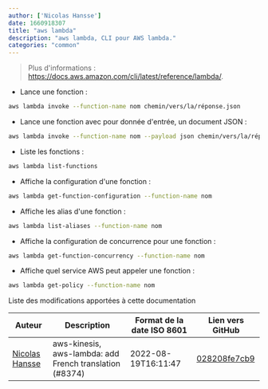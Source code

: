 ```yaml
---
author: ['Nicolas Hansse']
date: 1660918307
title: "aws lambda"
description: "aws lambda, CLI pour AWS lambda."
categories: "common"
---
```

> Plus d'informations : <https://docs.aws.amazon.com/cli/latest/reference/lambda/>.

- Lance une fonction :

```bash
aws lambda invoke --function-name nom chemin/vers/la/réponse.json
```

- Lance une fonction avec pour donnée d'entrée, un document JSON :

```bash
aws lambda invoke --function-name nom --payload json chemin/vers/la/réponse.json
```

- Liste les fonctions :

```bash
aws lambda list-functions
```

- Affiche la configuration d'une fonction :

```bash
aws lambda get-function-configuration --function-name nom
```

- Affiche les alias d'une fonction :

```bash
aws lambda list-aliases --function-name nom
```

- Affiche la configuration de concurrence pour une fonction :

```bash
aws lambda get-function-concurrency --function-name nom
```

- Affiche quel service AWS peut appeler une fonction :

```bash
aws lambda get-policy --function-name nom
```
Liste des modifications apportées à cette documentation


Auteur | Description | Format de la date ISO 8601 | Lien vers GitHub
------|-----|-----|-----
[Nicolas Hansse](mailto:nico.hansse@gmail.com) | aws-kinesis, aws-lambda: add French translation (#8374) | 2022-08-19T16:11:47 | [028208fe7cb9](https://github.com/tldr-pages/tldr/commit/028208fe7cb934773a956373e0d673d41b6772c2)

